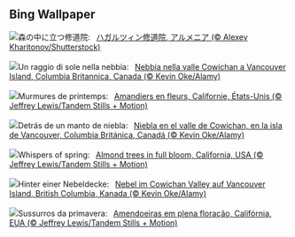 ## Bing Wallpaper
![](https://www.bing.com/th?id=OHR.HaghartsinMonastery_JA-JP9652317145_UHD.jpg&w=1000)森の中に立つ修道院:&nbsp;&ensp;[ハガルツィン修道院, アルメニア (© Alexey Kharitonov/Shutterstock)](https://www.bing.com/th?id=OHR.HaghartsinMonastery_JA-JP9652317145_UHD.jpg)
<br><br/>
![](https://www.bing.com/th?id=OHR.MtPrevostDuncan_IT-IT3250174651_UHD.jpg&w=1000)Un raggio di sole nella nebbia:&nbsp;&ensp;[Nebbia nella valle Cowichan a Vancouver Island, Columbia Britannica, Canada (© Kevin Oke/Alamy)](https://www.bing.com/th?id=OHR.MtPrevostDuncan_IT-IT3250174651_UHD.jpg)
<br><br/>
![](https://www.bing.com/th?id=OHR.AlmondBloom_FR-FR1944191852_UHD.jpg&w=1000)Murmures de printemps:&nbsp;&ensp;[Amandiers en fleurs, Californie, États-Unis (© Jeffrey Lewis/Tandem Stills + Motion)](https://www.bing.com/th?id=OHR.AlmondBloom_FR-FR1944191852_UHD.jpg)
<br><br/>
![](https://www.bing.com/th?id=OHR.MtPrevostDuncan_ES-ES1488593633_UHD.jpg&w=1000)Detrás de un manto de niebla:&nbsp;&ensp;[Niebla en el valle de Cowichan, en la isla de Vancouver, Columbia Británica, Canadá (© Kevin Oke/Alamy)](https://www.bing.com/th?id=OHR.MtPrevostDuncan_ES-ES1488593633_UHD.jpg)
<br><br/>
![](https://www.bing.com/th?id=OHR.AlmondBloom_EN-GB1597354160_UHD.jpg&w=1000)Whispers of spring:&nbsp;&ensp;[Almond trees in full bloom, California, USA (© Jeffrey Lewis/Tandem Stills + Motion)](https://www.bing.com/th?id=OHR.AlmondBloom_EN-GB1597354160_UHD.jpg)
<br><br/>
![](https://www.bing.com/th?id=OHR.MtPrevostDuncan_DE-DE5893806279_UHD.jpg&w=1000)Hinter einer Nebeldecke:&nbsp;&ensp;[Nebel im Cowichan Valley auf Vancouver Island, British Columbia, Kanada (© Kevin Oke/Alamy)](https://www.bing.com/th?id=OHR.MtPrevostDuncan_DE-DE5893806279_UHD.jpg)
<br><br/>
![](https://www.bing.com/th?id=OHR.AlmondBloom_PT-BR9517500813_UHD.jpg&w=1000)Sussurros da primavera:&nbsp;&ensp;[Amendoeiras em plena floração, Califórnia, EUA (© Jeffrey Lewis/Tandem Stills + Motion)](https://www.bing.com/th?id=OHR.AlmondBloom_PT-BR9517500813_UHD.jpg)
<br><br/>

